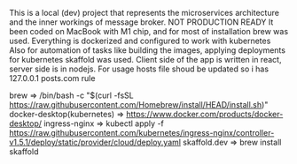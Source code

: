This is a local (dev) project that represents the microservices architecture and the inner workings of message broker.
NOT PRODUCTION READY
It been coded on MacBook with M1 chip, and for most of installation brew was used.
Everything is dockerized and configured to work with kubernetes
Also for automation of tasks like building the images, applying deployments for kubernetes skaffold was used.
Client side of the app is written in react, server side is in nodejs.
For usage hosts file shoud be updated so i has 127.0.0.1 posts.com rule

brew => /bin/bash -c "$(curl -fsSL https://raw.githubusercontent.com/Homebrew/install/HEAD/install.sh)"
docker-desktop(kubernetes) => https://www.docker.com/products/docker-desktop/
ingress-nginx => kubectl apply -f https://raw.githubusercontent.com/kubernetes/ingress-nginx/controller-v1.5.1/deploy/static/provider/cloud/deploy.yaml
skaffold.dev => brew install skaffold

